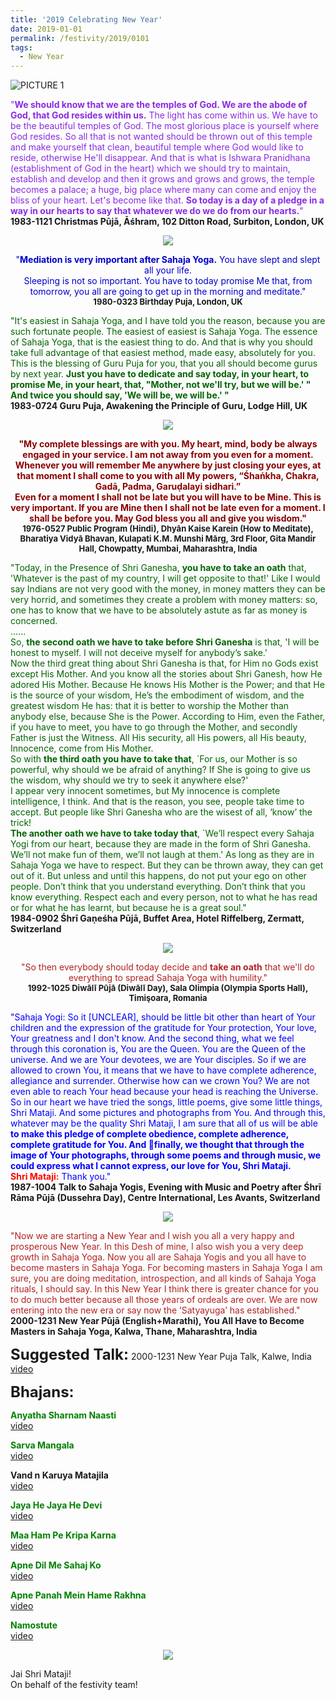 ```yaml
---
title: '2019 Celebrating New Year'
date: 2019-01-01
permalink: /festivity/2019/0101
tags: 
  - New Year
---
```


![PICTURE 1](/images/image1.png)

<p>
<font color="BlueViolet">"<b>We should know that we are the temples of God. We are the abode of God, that God resides within us.</b> The light has come within us. We have to be the beautiful temples of God. The most glorious place is yourself where God resides. So all that is not wanted should be thrown out of this temple and make yourself that clean, beautiful temple where God would like to reside, otherwise He'll disappear. And that is what is Ishwara Pranidhana (establishment of God in the heart) which we should try to maintain, establish and develop and then it grows and grows and grows, the temple becomes a palace; a huge, big place where many can come and enjoy the bliss of your heart. Let's become like that. <b>So today is a day of a pledge in a way in our hearts to say that whatever we do we do from our hearts.</b>"</font><br>
<b>1983-1121 Christmas Pūjā, Āśhram, 102 Ditton Road, Surbiton, London, UK</b>
</p>

<div style="text-align: center"><img src="/images/image57.png" /></div>

<p style="text-align:center;">
<font color="MediumBlue">"<b>Mediation is very important after Sahaja Yoga.</b> You have slept and slept all your life.<br>
Sleeping is not so important. You have to today promise Me that, from tomorrow, you all are going to get up in the morning and meditate."</font><br>
<font size="-1"><b>1980-0323 Birthday Puja, London, UK</b></font><br>
</p>

<p>
<font color="DarkGreen">"It's easiest in Sahaja Yoga, and I have told you the reason, because you are such fortunate people. The easiest of easiest is Sahaja Yoga. The essence of Sahaja Yoga, that is the easiest thing to do. And that is why you should take full advantage of that easiest method, made easy, absolutely for you. This is the blessing of Guru Puja for you, that you all should become gurus by next year. <b>Just you have to dedicate and say today, in your heart, to promise Me, in your heart, that, "Mother, not we'll try, but we will be.' "</b><br>
<b>And twice you should say, 'We will be, we will be.' "</b></font><br>
<b>1983-0724 Guru Puja, Awakening the Principle of Guru, Lodge Hill, UK</b>
</p>

<div style="text-align: center"><img src="/images/image58.png" /></div>

<p style="text-align:center;">
<font color="DarkRed"><b>"My complete blessings are with you. My heart, mind, body be always engaged in your service. I am not away from you even for a moment. Whenever you will remember Me anywhere by just closing your eyes, at that moment I shall come to you with all My powers, “Śhaṅkha, Chakra, Gadā, Padma, Garuḍalayi sidhari.”<br> 
Even for a moment I shall not be late but you will have to be Mine. This is very important. If you are Mine then I shall not be late even for a moment. I shall be before you. May God bless you all and give
you wisdom."</b></font><br>
<font size="-1"><b>1976-0527 Public Program (Hindi), Dhyān Kaise Karein (How to Meditate), Bharatiya Vidyā Bhavan, Kulapati K.M. Munshi Mārg, 3rd Floor, Gita Mandir Hall, Chowpatty, Mumbai, Maharashtra, India</b></font><br>
</p>

<p>
<font color="DarkGreen">"Today, in the Presence of Shri Ganesha, <b>you have to take an oath</b> that, 'Whatever is the past of my country, I will get opposite to that!' Like I would say Indians are not very good with the money, in money matters they can be very horrid, and sometimes they create a problem with money matters: so, one has to know that we have to be absolutely astute as far as money is concerned.<br>
......<br>
So, <b>the second oath we have to take before Shri Ganesha</b> is that, 'I will be honest to myself. I will not deceive myself for anybody’s sake.'<br>
Now the third great thing about Shri Ganesha is that, for Him no Gods exist except His Mother. And you know all the stories about Shri Ganesh, how He adored His Mother. Because He knows His Mother is the Power; and that He is the source of your wisdom, He’s the embodiment of wisdom, and the greatest wisdom He has: that it is better to worship the Mother than anybody else, because She is the Power. According to Him, even the Father, if you have to meet, you have to go through the Mother, and secondly Father is just the Witness. All His security, all His powers, all His beauty, Innocence, come from His Mother.<br>
So with <b>the third oath you have to take that</b>, `For us, our Mother is so powerful, why should we be afraid of anything? If She is going to give us the wisdom, why should we try to seek it anywhere else?'<br>
I appear very innocent sometimes, but My innocence is complete intelligence, I think. And that is the reason, you see, people take time to accept. But people like Shri Ganesha who are the wisest of all, ‘know’ the trick!<br>
<b>The another oath we have to take today that</b>, `We’ll respect every Sahaja Yogi from our heart, because they are made in the form of Shri Ganesha. We’ll not make fun of them, we’ll not laugh at them.' As long as they are in Sahaja Yoga we have to respect. But they can be thrown away, they can get out of it. But unless and until this happens, do not put your ego on other people. Don’t think that you understand everything. Don’t think that you know everything. Respect each and every person, not to what he has read or for what he has learnt, but because he is a great soul."</font><br>
<b>1984-0902 Śhrī Gaṇeśha Pūjā, Buffet Area, Hotel Riffelberg, Zermatt, Switzerland</b>
</p>

<div style="text-align: center"><img src="/images/image59.png" /></div>

<p style="text-align:center;">
<font color="FireBrick">"So then everybody should today decide and <b>take an oath</b> that we'll do everything to spread Sahaja Yoga with humility."</font><br>
<font size="-1"><b>1992-1025 Diwālī Pūjā (Diwālī Day), Sala Olimpia (Olympia Sports Hall), Timişoara, Romania</b></font><br>
</p>

<p>
<font color="blue">"Sahaja Yogi: So it [UNCLEAR], should be little bit other than heart of Your children and the expression of the gratitude for Your protection, Your love, Your greatness and I don't know. And the second thing, what we feel through this coronation is, You are the Queen. You are the Queen of the universe. And we are Your devotees, we are Your disciples. So if we are allowed to crown You, it means that we have to have complete adherence, allegiance and surrender. Otherwise how can we crown You? We are not even able to reach Your head because your head is reaching the Universe. So in our heart we have tried the songs, little poems, give some little things, Shri Mataji. And some pictures and photographs from You. And through this, whatever may be the quality Shri Mataji, I am sure that all of us will be able <b>to make this pledge of complete obedience, complete adherence, complete gratitude for You. And finally, we thought that through the image of Your photographs, through some poems and through music, we could express what I cannot express, our love for You, Shri Mataji.</b></font><br>
<font color="red"><b>Shri Mataji:</b></font> <font color="blue">Thank you."</font><br>
<b>1987-1004 Talk to Sahaja Yogis, Evening with Music and Poetry after Śhrī Rāma Pūjā (Dussehra Day), Centre International, Les Avants, Switzerland</b>
</p>

<div style="text-align: center"><img src="/images/image60.png" /></div>

<p>
<font color="FireBrick">"Now we are starting a New Year and I wish you all a very happy and prosperous New Year. In this Desh of mine, I also wish you a very deep growth in Sahaja Yoga. Now you all are Sahaja Yogis and you all have to become masters in Sahaja Yoga.  For becoming masters in Sahaja Yoga I am sure, you are doing meditation, introspection, and all kinds of Sahaja Yoga rituals, I should say. In this New Year I think there is greater chance for you to do much better because all those years of ordeals are over. We are now entering into the new era or say now the ‘Satyayuga’ has established."</font><br>
<b>2000-1231 New Year Pūjā (English+Marathi), You All Have to Become Masters in Sahaja Yoga, Kalwa, Thane, Maharashtra, India</b>
</p>

<font size="+2"><b>Suggested Talk:</b></font> 2000-1231 New Year Puja Talk, Kalwe, India<br><a href="https://www.youtube.com/watch?v=VQCbvlXTQhI"> video</a><br>

<font size="+2"><b>Bhajans:</b></font>

<p>
<font color="green"><b>Anyatha Sharnam Naasti</b></font><br>
<a href="https://www.youtube.com/watch?v=NX0Gy8VNh3E"> video</a><br>
</p>

<p>
<font color="green"><b>Sarva Mangala</b></font><br>
<a href="https://www.youtube.com/watch?v=Muz4_qCjghQ">video</a>
</p>
 
<p>
<font color=""><b>Vand n Karuya Matajila</b></font><br>
<a href="https://www.youtube.com/watch?v=LttGjMLmpW4">video</a> 
</p>

<p>
<font color="green"><b>Jaya He Jaya He Devi</b></font><br>
<a href="https://www.youtube.com/watch?v=zjnjqxBR-uA">video</a>
</p>

<p>
<font color="green"><b>Maa Ham Pe Kripa Karna</b></font><br>
<a href="https://www.youtube.com/watch?v=Rf52Z_PLWBY">video</a> 
</p>

<p>
<font color="green"><b>Apne Dil Me Sahaj Ko</b></font><br>
<a href="https://www.youtube.com/watch?v=l3ysT319i-Y">video</a> 
</p>

<p>
<font color="green"><b>Apne Panah Mein Hame Rakhna</b></font><br>
<a href="https://www.youtube.com/watch?v=1zzMwHijwI0">video</a> 
</p>

<p>
<font color="green"><b>Namostute</b></font><br>
<a href="https://www.youtube.com/watch?v=30F02gXLuGw">video</a> 
</p>

<div style="text-align: center"><img src="/images/image61.png" /></div>

Jai Shri Mataji!<br>
On behalf of the festivity team!